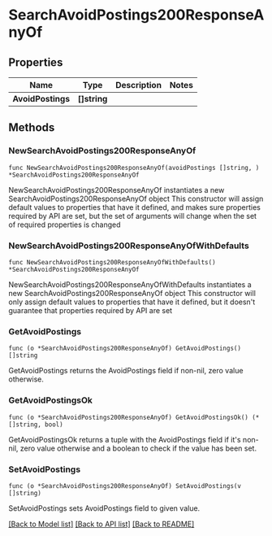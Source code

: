 # SearchAvoidPostings200ResponseAnyOf

## Properties

Name | Type | Description | Notes
------------ | ------------- | ------------- | -------------
**AvoidPostings** | **[]string** |  | 

## Methods

### NewSearchAvoidPostings200ResponseAnyOf

`func NewSearchAvoidPostings200ResponseAnyOf(avoidPostings []string, ) *SearchAvoidPostings200ResponseAnyOf`

NewSearchAvoidPostings200ResponseAnyOf instantiates a new SearchAvoidPostings200ResponseAnyOf object
This constructor will assign default values to properties that have it defined,
and makes sure properties required by API are set, but the set of arguments
will change when the set of required properties is changed

### NewSearchAvoidPostings200ResponseAnyOfWithDefaults

`func NewSearchAvoidPostings200ResponseAnyOfWithDefaults() *SearchAvoidPostings200ResponseAnyOf`

NewSearchAvoidPostings200ResponseAnyOfWithDefaults instantiates a new SearchAvoidPostings200ResponseAnyOf object
This constructor will only assign default values to properties that have it defined,
but it doesn't guarantee that properties required by API are set

### GetAvoidPostings

`func (o *SearchAvoidPostings200ResponseAnyOf) GetAvoidPostings() []string`

GetAvoidPostings returns the AvoidPostings field if non-nil, zero value otherwise.

### GetAvoidPostingsOk

`func (o *SearchAvoidPostings200ResponseAnyOf) GetAvoidPostingsOk() (*[]string, bool)`

GetAvoidPostingsOk returns a tuple with the AvoidPostings field if it's non-nil, zero value otherwise
and a boolean to check if the value has been set.

### SetAvoidPostings

`func (o *SearchAvoidPostings200ResponseAnyOf) SetAvoidPostings(v []string)`

SetAvoidPostings sets AvoidPostings field to given value.



[[Back to Model list]](../README.md#documentation-for-models) [[Back to API list]](../README.md#documentation-for-api-endpoints) [[Back to README]](../README.md)


